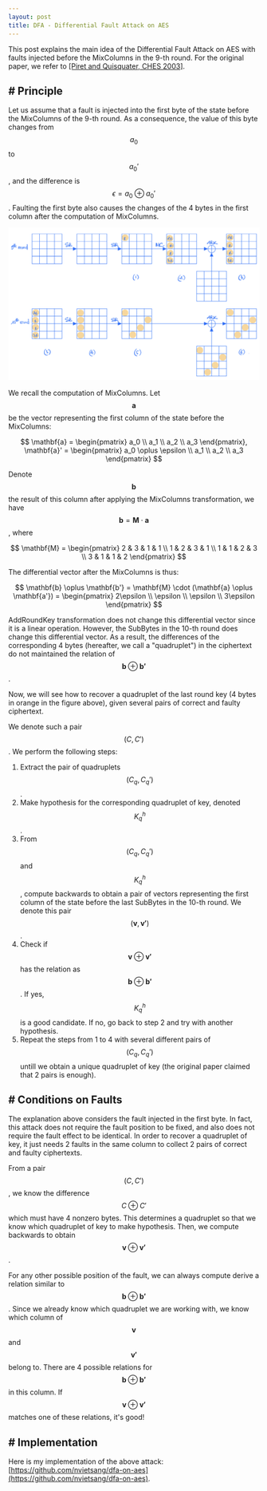 ```yaml
---
layout: post
title: DFA - Differential Fault Attack on AES
---
```


This post explains the main idea of the Differential Fault Attack on AES with faults injected before the MixColumns in the 9-th round. For the original paper, we refer to [[Piret and Quisquater, CHES 2003]](https://link.springer.com/chapter/10.1007/978-3-540-45238-6_7).

## # Principle

Let us assume that a fault is injected into the first byte of the state before the MixColumns of the 9-th round. As a consequence, the value of this byte changes from $$a_0$$ to $$a_0'$$, and the difference is $$\epsilon = a_0 \oplus a_0'$$. Faulting the first byte also causes the changes of the 4 bytes in the first column after the computation of MixColumns.

<div style="text-align: center">
    <img src="/assets/figures/2024-03-18-DFA-PQ-v1.png" width=700 alt="drawing"/>
</div>

We recall the computation of MixColumns. Let $$\mathbf{a}$$ be the vector representing the first column of the state before the MixColumns:

$$
\mathbf{a} = 
    \begin{pmatrix}
        a_0 \\
        a_1 \\
        a_2 \\
        a_3
    \end{pmatrix},
\mathbf{a}' = 
    \begin{pmatrix}
        a_0 \oplus \epsilon \\
        a_1 \\
        a_2 \\
        a_3
    \end{pmatrix} 
$$

Denote $$\mathbf{b}$$ the result of this column after applying the MixColumns transformation, we have $$\mathbf{b} = \mathbf{M}\cdot \mathbf{a}$$, where

$$
\mathbf{M} = 
    \begin{pmatrix}
        2 & 3 & 1 & 1 \\
        1 & 2 & 3 & 1 \\
        1 & 1 & 2 & 3 \\
        3 & 1 & 1 & 2
    \end{pmatrix} 
$$

The differential vector after the MixColumns is thus:

$$
\mathbf{b} \oplus \mathbf{b'} = \mathbf{M} \cdot (\mathbf{a} \oplus \mathbf{a'}) = 
    \begin{pmatrix}
        2\epsilon \\
        \epsilon \\
        \epsilon \\
        3\epsilon
    \end{pmatrix}
$$

AddRoundKey transformation does not change this differential vector since it is a linear operation. However, the SubBytes in the 10-th round does change this differential vector. As a result, the differences of the corresponding 4 bytes (hereafter, we call a "quadruplet") in the ciphertext do not maintained the relation of $$\mathbf{b} \oplus \mathbf{b'}$$.

Now, we will see how to recover a quadruplet of the last round key (4 bytes in orange in the figure above), given several pairs of correct and faulty ciphertext. 

We denote such a pair $$(C, C')$$. We perform the following steps:

1. Extract the pair of quadruplets $$(C_q, C_q')$$. 
2. Make hypothesis for the corresponding quadruplet of key, denoted $$K_q^h$$.
3. From $$(C_q, C_q')$$ and $$K_q^h$$, compute backwards to obtain a pair of vectors representing the first column of the state before the last SubBytes in the 10-th round. We denote this pair $$(\mathbf{v}, \mathbf{v'})$$.
4. Check if $$\mathbf{v} \oplus \mathbf{v'}$$ has the relation as $$\mathbf{b} \oplus \mathbf{b'}$$. If yes, $$K_q^h$$ is a good candidate. If no, go back to step 2 and try with another hypothesis.
5. Repeat the steps from 1 to 4 with several different pairs of $$(C_q, C_q')$$ untill we obtain a unique quadruplet of key (the original paper claimed that 2 pairs is enough).

## # Conditions on Faults

The explanation above considers the fault injected in the first byte. In fact, this attack does not require the fault position to be fixed, and also does not require the fault effect to be identical. In order to recover a quadruplet of key, it just needs 2 faults in the same column to collect 2 pairs of correct and faulty ciphertexts.

From a pair $$(C, C')$$, we know the difference $$C \oplus C'$$ which must have 4 nonzero bytes. This determines a quadruplet so that we know which quadruplet of key to make hypothesis. Then, we compute backwards to obtain $$\mathbf{v} \oplus \mathbf{v'}$$.

For any other possible position of the fault, we can always compute derive a relation similar to $$\mathbf{b} \oplus \mathbf{b'}$$. Since we already know which quadruplet we are working with, we know which column of $$\mathbf{v}$$ and $$\mathbf{v'}$$ belong to. There are 4 possible relations for $$\mathbf{b} \oplus \mathbf{b'}$$ in this column. If $$\mathbf{v} \oplus \mathbf{v'}$$ matches one of these relations, it's good!

## # Implementation

Here is my implementation of the above attack: [https://github.com/nvietsang/dfa-on-aes](https://github.com/nvietsang/dfa-on-aes).
